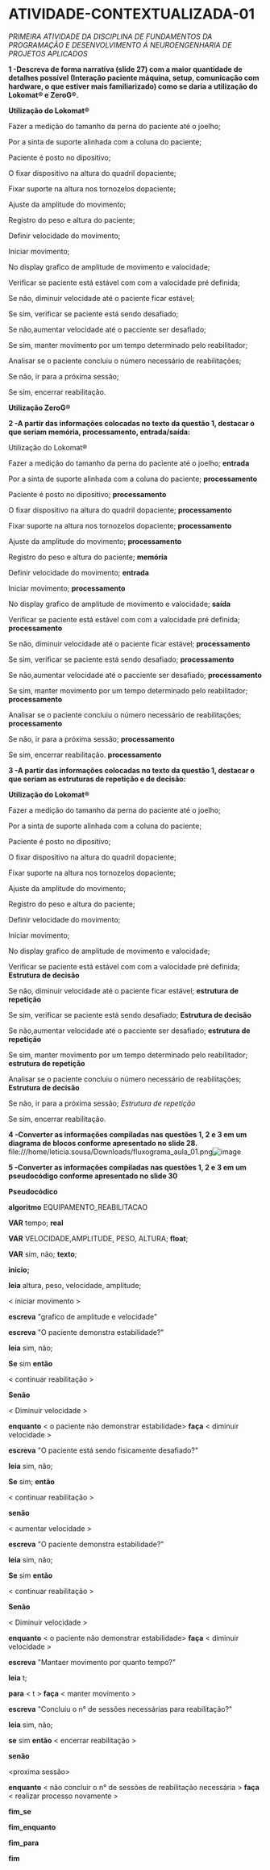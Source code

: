 # ATIVIDADE-CONTEXTUALIZADA-01
*PRIMEIRA ATIVIDADE DA DISCIPLINA DE FUNDAMENTOS DA PROGRAMAÇÃO E DESENVOLVIMENTO Á NEUROENGENHARIA DE PROJETOS APLICADOS*

**1 -Descreva de forma narrativa (slide 27) com a maior quantidade de detalhes possível (Interação paciente máquina, setup, comunicação com hardware, o que estiver mais familiarizado) como se daria a utilização do Lokomat® e ZeroG®.**

**Utilização do Lokomat®**

Fazer a medição do tamanho da perna do paciente até o joelho;

Por a sinta de suporte alinhada com a coluna do paciente;

Paciente é posto no dipositivo; 

O fixar dispositivo na altura do quadril dopaciente;

Fixar suporte na altura nos tornozelos dopaciente;

Ajuste da amplitude do movimento;

Registro do peso e altura do paciente;

Definir velocidade do movimento;

Iniciar movimento;

No display grafico de amplitude de movimento e valocidade;

Verificar se paciente está estável com com a valocidade pré definida;

Se não, diminuir velocidade até o paciente ficar estável;

Se sim, verificar se paciente está sendo desafiado;

Se não,aumentar velocidade até o pacciente ser desafiado;

Se sim, manter movimento por um tempo determinado pelo reabilitador;

Analisar se o paciente concluiu o número necessário de reabilitações;

Se não, ir para a próxima sessão;

Se sim, encerrar reabilitação.

**Utilização ZeroG®**

**2 -A partir das informações colocadas no texto da questão 1, destacar o que seriam memória, processamento, entrada/saída:**

Utilização do Lokomat®

Fazer a medição do tamanho da perna do paciente até o joelho; **entrada**

Por a sinta de suporte alinhada com a coluna do paciente; **processamento**

Paciente é posto no dipositivo; **processamento**

O fixar dispositivo na altura do quadril dopaciente; **processamento**

Fixar suporte na altura nos tornozelos dopaciente; **processamento**

Ajuste da amplitude do movimento; **processamento**

Registro do peso e altura do paciente; **memória**

Definir velocidade do movimento; **entrada**

Iniciar movimento; **processamento**

No display grafico de amplitude de movimento e valocidade; **saída**

Verificar se paciente está estável com com a valocidade pré definida; **processamento**

Se não, diminuir velocidade até o paciente ficar estável; **processamento**

Se sim, verificar se paciente está sendo desafiado; **processamento**

Se não,aumentar velocidade até o pacciente ser desafiado; **processamento**

Se sim, manter movimento por um tempo determinado pelo reabilitador; **processamento**

Analisar se o paciente concluiu o número necessário de reabilitações; **processamento**

Se não, ir para a próxima sessão; **processamento**

Se sim, encerrar reabilitação. **processamento**


**3 -A partir das informações colocadas no texto da questão 1, destacar o que seriam as estruturas de repetição e de decisão:**

**Utilização do Lokomat®**

Fazer a medição do tamanho da perna do paciente até o joelho;

Por a sinta de suporte alinhada com a coluna do paciente;

Paciente é posto no dipositivo; 

O fixar dispositivo na altura do quadril dopaciente;

Fixar suporte na altura nos tornozelos dopaciente;

Ajuste da amplitude do movimento;

Registro do peso e altura do paciente;

Definir velocidade do movimento;

Iniciar movimento;

No display grafico de amplitude de movimento e valocidade;

Verificar se paciente está estável com com a valocidade pré definida; **Estrutura de decisão**

Se não, diminuir velocidade até o paciente ficar estável; **estrutura de repetição**

Se sim, verificar se paciente está sendo desafiado; **Estrutura de decisão** 

Se não,aumentar velocidade até o pacciente ser desafiado; **estrutura de repetição**

Se sim, manter movimento por um tempo determinado pelo reabilitador; **estrutura de repetição**

Analisar se o paciente concluiu o número necessário de reabilitações; **Estrutura de decisão**

Se não, ir para a próxima sessão; *Estrutura de repetição*

Se sim, encerrar reabilitação.




**4 -Converter as informações compiladas nas questões 1, 2 e 3 em um diagrama de blocos conforme apresentado no slide 28.**
file:///home/leticia.sousa/Downloads/fluxograma_aula_01.png![image](https://user-images.githubusercontent.com/110606748/183483447-2110d446-b31f-4558-92e0-f15c3839e26d.png)
 
**5 -Converter as informações compiladas nas questões 1, 2 e 3 em um pseudocódigo conforme apresentado no slide 30**

**Pseudocódico**


**algoritmo** EQUIPAMENTO_REABILITACAO

**VAR** tempo; **real**

**VAR** VELOCIDADE,AMPLITUDE, PESO, ALTURA; **float**;

**VAR** sim, não; **texto**;

**inicio;**

**leia** altura, peso, velocidade, amplitude;

< iniciar movimento >

**escreva** "grafico de amplitude e velocidade"

**escreva** "O paciente demonstra estabilidade?"

**leia** sim, não;

**Se** sim  **então**

< continuar reabilitação > 

**Senão**

 < Diminuir velocidade >
 
 **enquanto** < o paciente não demonstrar estabilidade>  **faça** < diminuir velocidade >

**escreva** "O paciente está sendo fisicamente desafiado?"

**leia** sim, não;

**Se** sim; **então**

< continuar reabilitação >

**senão**

< aumentar velocidade >

**escreva** "O paciente demonstra estabilidade?"

**leia** sim, não;

**Se** sim  **então**

< continuar reabilitação > 

**Senão**

 < Diminuir velocidade >
 
 **enquanto** < o paciente não demonstrar estabilidade>  **faça** < diminuir velocidade >

**escreva** "Mantaer movimento por quanto tempo?"

**leia** t;

**para** < t > **faça** < manter movimento >

 **escreva** "Concluiu o n° de sessões necessárias para reabilitação?"
 
 **leia** sim, não;
 
 **se** sim **então** < encerrar reabilitação >
 
 **senão** 
 
 <proxima sessão>
 
 **enquanto** < não concluir o n° de sessões de reabilitação necessária > **faça** < realizar processo novamente >
 
 **fim_se**
 
 **fim_enquanto**
 
 **fim_para**
 
 **fim**
 

 
 



